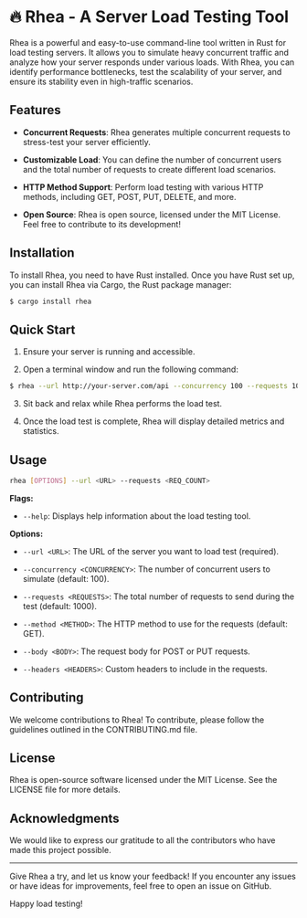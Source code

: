 # 🔥 Rhea - A Server Load Testing Tool

Rhea is a powerful and easy-to-use command-line tool written in Rust for load testing servers. It allows you to simulate heavy concurrent traffic and analyze how your server responds under various loads. With Rhea, you can identify performance bottlenecks, test the scalability of your server, and ensure its stability even in high-traffic scenarios.

## Features

- **Concurrent Requests**: Rhea generates multiple concurrent requests to stress-test your server efficiently.

- **Customizable Load**: You can define the number of concurrent users and the total number of requests to create different load scenarios.

- **HTTP Method Support**: Perform load testing with various HTTP methods, including GET, POST, PUT, DELETE, and more.

- **Open Source**: Rhea is open source, licensed under the MIT License. Feel free to contribute to its development!

## Installation

To install Rhea, you need to have Rust installed. Once you have Rust set up, you can install Rhea via Cargo, the Rust package manager:

```bash
$ cargo install rhea
```

## Quick Start

1. Ensure your server is running and accessible.

2. Open a terminal window and run the following command:

```bash
$ rhea --url http://your-server.com/api --concurrency 100 --requests 1000
```

3. Sit back and relax while Rhea performs the load test.

4. Once the load test is complete, Rhea will display detailed metrics and statistics.

## Usage

```bash
rhea [OPTIONS] --url <URL> --requests <REQ_COUNT>
```

**Flags:**

- `--help`: Displays help information about the load testing tool.

**Options:**

- `--url <URL>`: The URL of the server you want to load test (required).

- `--concurrency <CONCURRENCY>`: The number of concurrent users to simulate (default: 100).

- `--requests <REQUESTS>`: The total number of requests to send during the test (default: 1000).

- `--method <METHOD>`: The HTTP method to use for the requests (default: GET).

- `--body <BODY>`: The request body for POST or PUT requests.

- `--headers <HEADERS>`: Custom headers to include in the requests.

## Contributing

We welcome contributions to Rhea! To contribute, please follow the guidelines outlined in the CONTRIBUTING.md file.

## License

Rhea is open-source software licensed under the MIT License. See the LICENSE file for more details.

## Acknowledgments

We would like to express our gratitude to all the contributors who have made this project possible.

---

Give Rhea a try, and let us know your feedback! If you encounter any issues or have ideas for improvements, feel free to open an issue on GitHub.

Happy load testing!

```
